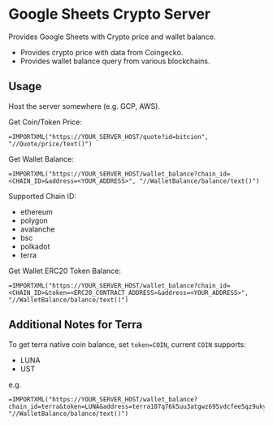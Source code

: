 Google Sheets Crypto Server
===========================

Provides Google Sheets with Crypto price and wallet balance.

* Provides crypto price with data from Coingecko.
* Provides wallet balance query from various blockchains.

Usage
-----

Host the server somewhere (e.g. GCP, AWS).

Get Coin/Token Price:
```
=IMPORTXML("https://YOUR_SERVER_HOST/quote?id=bitcion", "//Quote/price/text()")
```

Get Wallet Balance:
```
=IMPORTXML("https://YOUR_SERVER_HOST/wallet_balance?chain_id=<CHAIN_ID>&address=<YOUR_ADDRESS>", "//WalletBalance/balance/text()")
```

Supported Chain ID:
* ethereum
* polygon
* avalanche
* bsc
* polkadot
* terra

Get Wallet ERC20 Token Balance:
```
=IMPORTXML("https://YOUR_SERVER_HOST/wallet_balance?chain_id=<CHAIN_ID>&token=<ERC20_CONTRACT_ADDRESS>&address=<YOUR_ADDRESS>", "//WalletBalance/balance/text()")
```

Additional Notes for Terra
--------------------------

To get terra native coin balance, set `token=COIN`, current `COIN` supports:

* LUNA
* UST

e.g.
```
=IMPORTXML("https://YOUR_SERVER_HOST/wallet_balance?chain_id=terra&token=LUNA&address=terra107q76k5uu3atgwz695vdcfee5qz9ukyz3jj0cs", "//WalletBalance/balance/text()")
```
